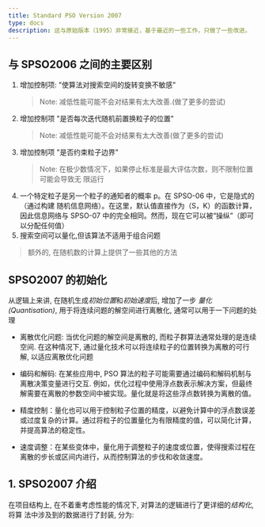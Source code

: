 ```yaml
---
title: Standard PSO Version 2007
type: docs
description: 这与原始版本（1995）非常接近，基于最近的一些工作，只做了一些改进。
---
```


## 与 SPSO2006 之间的主要区别

1. 增加控制项: "使算法对搜索空间的旋转变换不敏感"
   > Note: 减低性能可能不会对结果有太大改善.(做了更多的尝试)
2. 增加控制项 "是否每次迭代随机前置换粒子的位置"
   > Note: 减低性能可能不会对结果有太大改善(做了更多的尝试)
3. 增加控制项 "是否约束粒子边界"
   > Note: 在极少数情况下，如果停止标准是最大评估次数，则不限制位置可能会导致无
   > 限运行
4. 一个特定粒子是另一个粒子的通知者的概率 p。在 SPSO-06 中，它是隐式的（通过构建
   随机信息网络）。在这里，默认值直接作为（S，K）的函数计算，因此信息网络与
   SPSO-07 中的完全相同。然而，现在它可以被“操纵”（即可以分配任何值）
5. 搜索空间可以量化,但该算法不适用于组合问题

> 额外的, 在随机数的计算上提供了一些其他的方法

## SPSO2007 的初始化

从逻辑上来讲, 在随机生成*初始位置*和*初始速度*后, 增加了一步 *量化(Quantisation)*, 用于将连续问题的解空间进行离散化, 通常可以用于一下问题的处理

* 离散优化问题: 当优化问题的解空间是离散的, 而粒子群算法通常处理的是连续空间. 在这种情况下, 通过量化技术可以将连续粒子的位置转换为离散的可行解, 以适应离散优化问题

* 编码和解码: 在某些应用中, PSO 算法的粒子可能需要通过编码和解码机制与离散决策变量进行交互. 例如，优化过程中使用浮点数表示解决方案，但最终解需要在离散的参数空间中被实现。量化就是将这些浮点数转换为离散的值。

* 精度控制：量化也可以用于控制粒子位置的精度，以避免计算中的浮点数误差或过度复杂的计算。通过将粒子的位置量化为有限精度的值，可以简化计算，并提高算法的稳定性。

* 速度调整：在某些变体中，量化用于调整粒子的速度或位置，使得搜索过程在离散的步长或区间内进行，从而控制算法的步伐和收敛速度。

## 1. SPSO2007 介绍

在项目结构上, 在不着重考虑性能的情况下, 对算法的逻辑进行了更详细的*结构化*, 将算
法中涉及到的数据进行了封装, 分为: